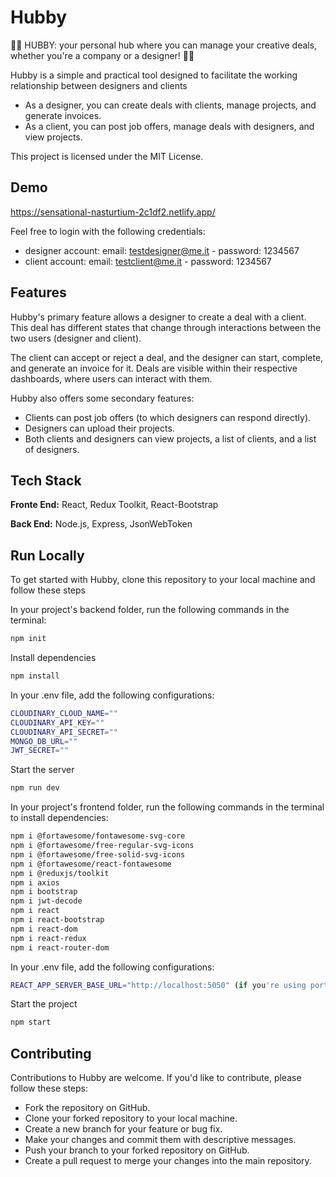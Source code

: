 
# Hubby

👨‍💻 HUBBY: your personal hub where you can manage your creative deals, whether you're a company or a designer! 👨‍💻

Hubby is a simple and practical tool designed to facilitate the working relationship between designers and clients

- As a designer, you can create deals with clients, manage projects, and generate invoices.
- As a client, you can post job offers, manage deals with designers, and view projects.

This project is licensed under the MIT License.
## Demo
https://sensational-nasturtium-2c1df2.netlify.app/

Feel free to login with the following credentials:
- designer account: email: testdesigner@me.it - password: 1234567
- client account: email: testclient@me.it - password: 1234567



## Features
Hubby's primary feature allows a designer to create a deal with a client. This deal has different states that change through interactions between the two users (designer and client). 

The client can accept or reject a deal, and the designer can start, complete, and generate an invoice for it. 
Deals are visible within their respective dashboards, where users can interact with them.

Hubby also offers some secondary features:

- Clients can post job offers (to which designers can respond directly).
- Designers can upload their projects.
- Both clients and designers can view projects, a list of clients, and a list of designers.



## Tech Stack

**Fronte End:** React, Redux Toolkit, React-Bootstrap

**Back End:** Node.js, Express, JsonWebToken


## Run Locally

To get started with Hubby, clone this repository to your local machine and follow these steps


In your project's backend folder, run the following commands in the terminal:

```bash
npm init
```

Install dependencies

```bash
npm install
```
In your .env file, add the following configurations:
  ```bash
CLOUDINARY_CLOUD_NAME=""
CLOUDINARY_API_KEY=""
CLOUDINARY_API_SECRET=""
MONGO_DB_URL=""
JWT_SECRET=""
```

Start the server

```bash
npm run dev
```

In your project's frontend folder, run the following commands in the terminal to install dependencies:

```bash
npm i @fortawesome/fontawesome-svg-core
npm i @fortawesome/free-regular-svg-icons
npm i @fortawesome/free-solid-svg-icons
npm i @fortawesome/react-fontawesome
npm i @reduxjs/toolkit
npm i axios
npm i bootstrap
npm i jwt-decode
npm i react
npm i react-bootstrap
npm i react-dom
npm i react-redux
npm i react-router-dom
```

In your .env file, add the following configurations:
  ```bash
 REACT_APP_SERVER_BASE_URL="http://localhost:5050" (if you're using port 5050 in the backend).
```

Start the project

```bash
npm start
```
## Contributing
Contributions to Hubby are welcome. If you'd like to contribute, please follow these steps:

- Fork the repository on GitHub.
- Clone your forked repository to your local machine.
- Create a new branch for your feature or bug fix.
- Make your changes and commit them with descriptive messages.
- Push your branch to your forked repository on GitHub.
- Create a pull request to merge your changes into the main repository.

